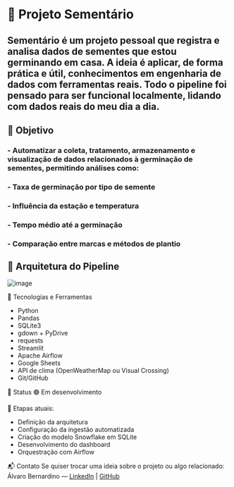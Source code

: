 # 🌱 Projeto Sementário
## Sementário é um projeto pessoal que registra e analisa dados de sementes que estou germinando em casa. A ideia é aplicar, de forma prática e útil, conhecimentos em engenharia de dados com ferramentas reais. Todo o pipeline foi pensado para ser funcional localmente, lidando com dados reais do meu dia a dia.

## 📌 Objetivo
### - Automatizar a coleta, tratamento, armazenamento e visualização de dados relacionados à germinação de sementes, permitindo análises como:
### - Taxa de germinação por tipo de semente
### - Influência da estação e temperatura
### - Tempo médio até a germinação
### - Comparação entre marcas e métodos de plantio

## 🧱 Arquitetura do Pipeline

![image](https://github.com/user-attachments/assets/1aeff09c-87c9-4174-ad06-a23031ce9417)

🧰 Tecnologias e Ferramentas
- Python
- Pandas
- SQLite3
- gdown + PyDrive
- requests
- Streamlit
- Apache Airflow
- Google Sheets
- API de clima (OpenWeatherMap ou Visual Crossing)
- Git/GitHub

🚧 Status
🟢 Em desenvolvimento

🎯 Etapas atuais:

- Definição da arquitetura
- Configuração da ingestão automatizada
- Criação do modelo Snowflake em SQLite
- Desenvolvimento do dashboard
- Orquestração com Airflow

📬 Contato
Se quiser trocar uma ideia sobre o projeto ou algo relacionado:
Álvaro Bernardino — [LinkedIn](linkedin.com/in/alvaro-bernardino/) | [GitHub](https://github.com/AlvaroBernardino)

